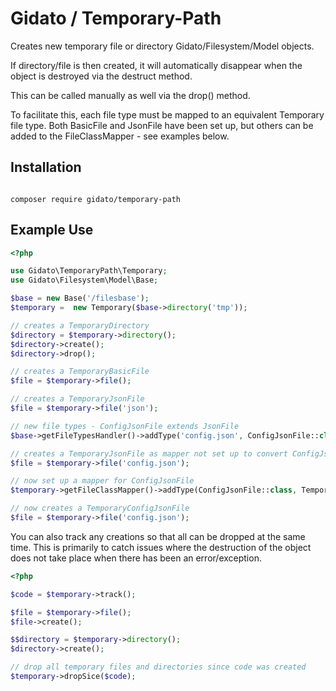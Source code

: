 # Gidato / Temporary-Path

Creates new temporary file or directory Gidato/Filesystem/Model objects.

If directory/file is then created, it will automatically disappear when the object is destroyed via the destruct method.

This can be called manually as well via the drop() method.

To facilitate this, each file type must be mapped to an equivalent Temporary file type.  Both BasicFile and JsonFile have been set up, but others can be added to the FileClassMapper - see examples below.

## Installation
```

composer require gidato/temporary-path

```

## Example Use

```php
<?php

use Gidato\TemporaryPath\Temporary;
use Gidato\Filesystem\Model\Base;

$base = new Base('/filesbase');
$temporary =  new Temporary($base->directory('tmp'));

// creates a TemporaryDirectory
$directory = $temporary->directory();
$directory->create();
$directory->drop();

// creates a TemporaryBasicFile
$file = $temporary->file();

// creates a TemporaryJsonFile
$file = $temporary->file('json');

// new file types - ConfigJsonFile extends JsonFile
$base->getFileTypesHandler()->addType('config.json', ConfigJsonFile::class);

// creates a TemporaryJsonFile as mapper not set up to convert ConfigJsonFile to anything else
$file = $temporary->file('config.json');

// now set up a mapper for ConfigJsonFile
$temporary->getFileClassMapper()->addType(ConfigJsonFile::class, TemporaryConfigJsonFile::class);

// now creates a TemporaryConfigJsonFile
$file = $temporary->file('config.json');

```

You can also track any creations so that all can be dropped at the same time. This is primarily to catch issues where the destruction of the object does not take place when there has been an error/exception.

```php
<?php

$code = $temporary->track();

$file = $temporary->file();
$file->create();

$$directory = $temporary->directory();
$directory->create();

// drop all temporary files and directories since code was created
$temporary->dropSice($code);
